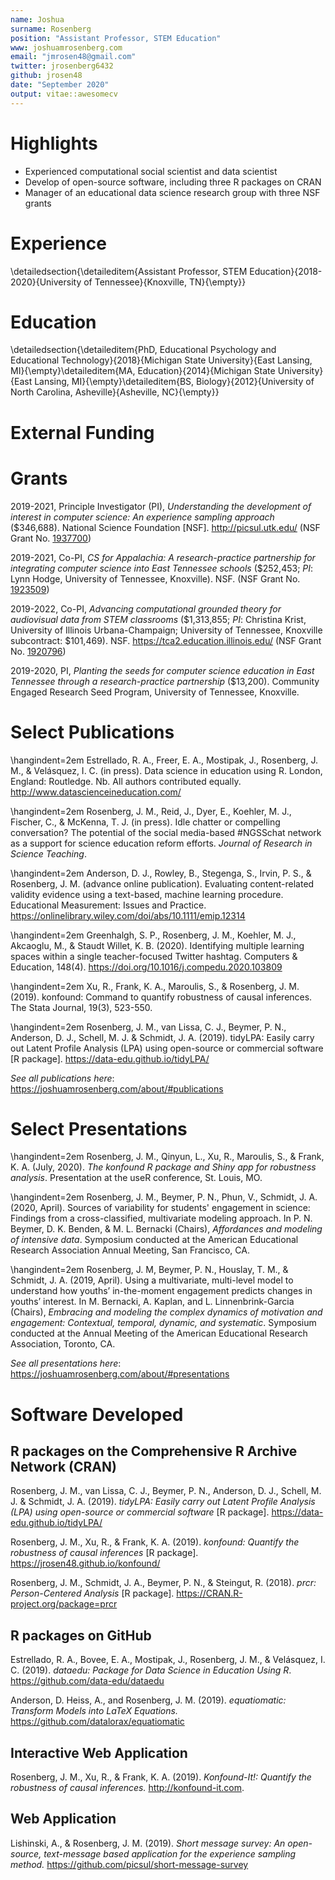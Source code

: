 ```yaml
---
name: Joshua
surname: Rosenberg
position: "Assistant Professor, STEM Education"
www: joshuamrosenberg.com
email: "jmrosen48@gmail.com"
twitter: jrosenberg6432
github: jrosen48
date: "September 2020"
output: vitae::awesomecv
---
```




# Highlights

 * Experienced computational social scientist and data scientist
 * Develop of open-source software, including three R packages on CRAN
 * Manager of an educational data science research group with three NSF grants

# Experience

\detailedsection{\detaileditem{Assistant Professor, STEM Education}{2018-2020}{University of Tennessee}{Knoxville, TN}{\empty}}

# Education

\detailedsection{\detaileditem{PhD, Educational Psychology and Educational Technology}{2018}{Michigan State University}{East Lansing, MI}{\empty}\detaileditem{MA, Education}{2014}{Michigan State University}{East Lansing, MI}{\empty}\detaileditem{BS, Biology}{2012}{University of North Carolina, Asheville}{Asheville, NC}{\empty}}

# External Funding

# Grants

2019-2021, Principle Investigator (PI), *Understanding the development of interest in computer science: An experience sampling approach* ($346,688). National Science Foundation [NSF]. http://picsul.utk.edu/ (NSF Grant No. [1937700](https://www.nsf.gov/awardsearch/showAward?AWD_ID=1937700&HistoricalAwards=false))

2019-2021, Co-PI, *CS for Appalachia: A research-practice partnership for integrating computer science into East Tennessee schools* ($252,453; *PI*: Lynn Hodge, University of Tennessee, Knoxville). NSF. (NSF Grant No. [1923509](https://www.nsf.gov/awardsearch/showAward?AWD_ID=1923509&HistoricalAwards=false))

2019-2022, Co-PI, *Advancing computational grounded theory for audiovisual data from STEM classrooms* ($1,313,855; *PI*: Christina Krist, University of Illinois Urbana-Champaign; University of Tennessee, Knoxville subcontract: $101,469). NSF. https://tca2.education.illinois.edu/ (NSF Grant No. [1920796](https://www.nsf.gov/awardsearch/showAward?AWD_ID=1920796&HistoricalAwards=false))

2019-2020, PI, *Planting the seeds for computer science education in East Tennessee through a research-practice partnership*  ($13,200). Community Engaged Research Seed Program, University of Tennessee, Knoxville.

# Select Publications

\hangindent=2em
Estrellado, R. A., Freer, E. A., Mostipak, J., Rosenberg, J. M., & Velásquez, I. C. (in press). Data science in education using R. London, England: Routledge. Nb. All authors contributed equally. http://www.datascienceineducation.com/

\hangindent=2em
Rosenberg, J. M., Reid, J., Dyer, E., Koehler, M. J., Fischer, C., & McKenna, T. J. (in press). Idle chatter or compelling conversation? The potential of the social media-based #NGSSchat network as a support for science education reform efforts. *Journal of Research in Science Teaching*.

\hangindent=2em
Anderson, D. J., Rowley, B., Stegenga, S., Irvin, P. S., & Rosenberg, J. M. (advance online publication). Evaluating content-related validity evidence using a text-based, machine learning procedure. Educational Measurement: Issues and Practice. https://onlinelibrary.wiley.com/doi/abs/10.1111/emip.12314

\hangindent=2em
Greenhalgh, S. P., Rosenberg, J. M., Koehler, M. J., Akcaoglu, M., & Staudt Willet, K. B. (2020). Identifying multiple learning spaces within a single teacher-focused Twitter hashtag. Computers & Education, 148(4). https://doi.org/10.1016/j.compedu.2020.103809

\hangindent=2em
Xu, R., Frank, K. A., Maroulis, S., & Rosenberg, J. M. (2019). konfound: Command to quantify robustness of causal inferences. The Stata Journal, 19(3), 523-550.

\hangindent=2em
Rosenberg, J. M., van Lissa, C. J., Beymer, P. N., Anderson, D. J., Schell, M. J. & Schmidt, J. A. (2019). tidyLPA: Easily carry out Latent Profile Analysis (LPA) using open-source or commercial software [R package]. https://data-edu.github.io/tidyLPA/

*See all publications here*: https://joshuamrosenberg.com/about/#publications

# Select Presentations

\hangindent=2em
Rosenberg, J. M., Qinyun, L., Xu, R., Maroulis, S., & Frank, K. A. (July, 2020). *The konfound R package and Shiny app for robustness analysis*. Presentation at the useR conference, St. Louis, MO.

\hangindent=2em
Rosenberg, J. M., Beymer, P. N., Phun, V., Schmidt, J. A. (2020, April). Sources of variability for students' engagement in science: Findings from a cross-classified, multivariate modeling approach. In P. N. Beymer, D. K. Benden, & M. L. Bernacki (Chairs), *Affordances and modeling of intensive data*. Symposium conducted at the American Educational Research Association Annual Meeting, San Francisco, CA.

\hangindent=2em
Rosenberg, J. M, Beymer, P. N., Houslay, T. M., & Schmidt, J. A. (2019, April). Using a multivariate, multi-level model to understand how youths’ in-the-moment engagement predicts changes in youths’ interest. In M. Bernacki, A. Kaplan, and L. Linnenbrink-Garcia (Chairs), *Embracing and modeling the complex dynamics of motivation and engagement: Contextual, temporal, dynamic, and systematic*. Symposium conducted at the Annual Meeting of the American Educational Research Association, Toronto, CA. 

*See all presentations here*: https://joshuamrosenberg.com/about/#presentations

# Software Developed

## R packages on the Comprehensive R Archive Network (CRAN)

Rosenberg, J. M., van Lissa, C. J., Beymer, P. N., Anderson, D. J., Schell, M. J. & Schmidt, J. A. (2019). *tidyLPA: Easily carry out Latent Profile Analysis (LPA) using open-source or commercial software* [R package]. https://data-edu.github.io/tidyLPA/

Rosenberg, J. M., Xu, R., & Frank, K. A. (2019). *konfound: Quantify the robustness of causal inferences* [R package]. https://jrosen48.github.io/konfound/

Rosenberg, J. M., Schmidt, J. A., Beymer, P. N., & Steingut, R. (2018). *prcr: Person-Centered Analysis* [R package]. https://CRAN.R-project.org/package=prcr

## R packages on GitHub

Estrellado, R. A., Bovee, E. A., Mostipak, J., Rosenberg, J. M., & Velásquez, I. C. (2019). *dataedu: Package for Data Science in Education Using R*. https://github.com/data-edu/dataedu

Anderson, D. Heiss, A., and Rosenberg, J. M. (2019). *equatiomatic: Transform Models into LaTeX Equations.* https://github.com/datalorax/equatiomatic

## Interactive Web Application

Rosenberg, J. M., Xu, R., & Frank, K. A. (2019). *Konfound-It!: Quantify the robustness of causal inferences.* http://konfound-it.com.

## Web Application

Lishinski, A., & Rosenberg, J. M. (2019). *Short message survey: An open-source, text-message based application for the experience sampling method.* https://github.com/picsul/short-message-survey
